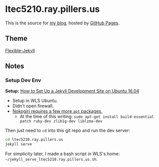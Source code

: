 # ltec5210.ray.pillers.us

This is the source for [my blog](http://ltec5210.ray.pillers.us), hosted by [GitHub Pages](https://pages.github.com/).

## Theme

[Flexible-Jekyll](https://github.com/artemsheludko/flexible-jekyll)

## Notes

### Setup Dev Env

**Setup:** [How to Set Up a Jekyll Development Site on Ubuntu 16.04](https://www.digitalocean.com/community/tutorials/how-to-set-up-a-jekyll-development-site-on-ubuntu-16-04)

- Setup in WLS Ubuntu.
- Didn't open firewall.
- [Nokogiri requires a few more `apt` packages.](http://www.nokogiri.org/tutorials/installing_nokogiri.html#install_with_included_libraries__recommended_)
  - At the time of this writing: `sudo apt-get install build-essential patch ruby-dev zlib1g-dev liblzma-dev`

Then just need to `cd` into this git repo and run the dev server:

```bash
cd ltec5210.ray.pillers.us
jekyll serve
```

For simplicity later, I made a bash script in WLS's home: `~/jekyll_serve_ltec5210.ray.pillers.us.sh`.